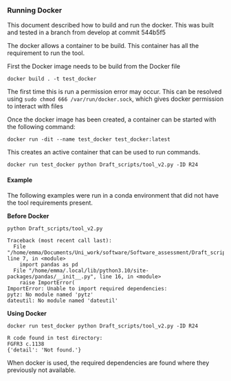 ### Running Docker ###

This document described how to build and run the docker.
This was built and tested in a branch from develop at commit 544b5f5

The docker allows a container to be build. This container has all the requirement to run the tool.

First the Docker image needs to be build from the Docker file

```
docker build . -t test_docker
```

The first time this is run a permission error may occur. This can be resolved using `sudo chmod 666 /var/run/docker.sock`, which gives docker permission to interact with files

Once the docker image has been created, a container can be started with the following command:

```
docker run -dit --name test_docker test_docker:latest
```
This creates an active container that can be used to run commands.

```
docker run test_docker python Draft_scripts/tool_v2.py -ID R24
```

#### Example ####

The following examples were run in a conda environment that did not have the tool requirements present.

**Before Docker**

```
python Draft_scripts/tool_v2.py

Traceback (most recent call last):
  File "/home/emma/Documents/Uni_work/software/Software_assessment/Draft_scripts/tool_v2.py", line 7, in <module>
    import pandas as pd
  File "/home/emma/.local/lib/python3.10/site-packages/pandas/__init__.py", line 16, in <module>
    raise ImportError(
ImportError: Unable to import required dependencies:
pytz: No module named 'pytz'
dateutil: No module named 'dateutil'

```

**Using Docker**

```
docker run test_docker python Draft_scripts/tool_v2.py -ID R24

R code found in test directory:
FGFR3 c.1138
{'detail': 'Not found.'}
```

When docker is used, the required dependencies are found where they previously not available.